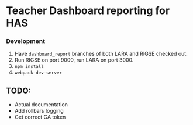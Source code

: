 
# Teacher Dashboard reporting for HAS

### Development
1. Have `dashboard_report` branches of both LARA and RIGSE checked out.
1. Run RIGSE on port 9000, run LARA on port 3000.
1. `npm install`
1. `webpack-dev-server`


## TODO:
* Actual documentation
* Add rollbars logging
* Get correct GA token
